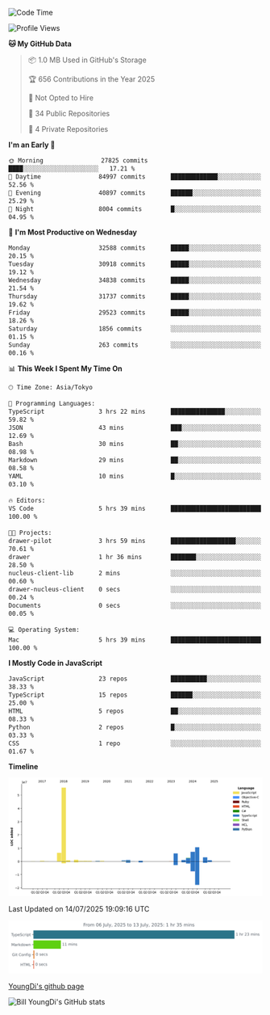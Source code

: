 <!--START_SECTION:waka-->
![Code Time](http://img.shields.io/badge/Code%20Time-1%2C346%20hrs%2026%20mins-blue)

![Profile Views](http://img.shields.io/badge/Profile%20Views-0-blue)

**🐱 My GitHub Data** 

> 📦 1.0 MB Used in GitHub's Storage 
 > 
> 🏆 656 Contributions in the Year 2025
 > 
> 🚫 Not Opted to Hire
 > 
> 📜 34 Public Repositories 
 > 
> 🔑 4 Private Repositories 
 > 
**I'm an Early 🐤** 

```text
🌞 Morning                27825 commits       ████░░░░░░░░░░░░░░░░░░░░░   17.21 % 
🌆 Daytime                84997 commits       █████████████░░░░░░░░░░░░   52.56 % 
🌃 Evening                40897 commits       ██████░░░░░░░░░░░░░░░░░░░   25.29 % 
🌙 Night                  8004 commits        █░░░░░░░░░░░░░░░░░░░░░░░░   04.95 % 
```
📅 **I'm Most Productive on Wednesday** 

```text
Monday                   32588 commits       █████░░░░░░░░░░░░░░░░░░░░   20.15 % 
Tuesday                  30918 commits       █████░░░░░░░░░░░░░░░░░░░░   19.12 % 
Wednesday                34838 commits       █████░░░░░░░░░░░░░░░░░░░░   21.54 % 
Thursday                 31737 commits       █████░░░░░░░░░░░░░░░░░░░░   19.62 % 
Friday                   29523 commits       █████░░░░░░░░░░░░░░░░░░░░   18.26 % 
Saturday                 1856 commits        ░░░░░░░░░░░░░░░░░░░░░░░░░   01.15 % 
Sunday                   263 commits         ░░░░░░░░░░░░░░░░░░░░░░░░░   00.16 % 
```


📊 **This Week I Spent My Time On** 

```text
🕑︎ Time Zone: Asia/Tokyo

💬 Programming Languages: 
TypeScript               3 hrs 22 mins       ███████████████░░░░░░░░░░   59.82 % 
JSON                     43 mins             ███░░░░░░░░░░░░░░░░░░░░░░   12.69 % 
Bash                     30 mins             ██░░░░░░░░░░░░░░░░░░░░░░░   08.98 % 
Markdown                 29 mins             ██░░░░░░░░░░░░░░░░░░░░░░░   08.58 % 
YAML                     10 mins             █░░░░░░░░░░░░░░░░░░░░░░░░   03.10 % 

🔥 Editors: 
VS Code                  5 hrs 39 mins       █████████████████████████   100.00 % 

🐱‍💻 Projects: 
drawer-pilot             3 hrs 59 mins       ██████████████████░░░░░░░   70.61 % 
drawer                   1 hr 36 mins        ███████░░░░░░░░░░░░░░░░░░   28.50 % 
nucleus-client-lib       2 mins              ░░░░░░░░░░░░░░░░░░░░░░░░░   00.60 % 
drawer-nucleus-client    0 secs              ░░░░░░░░░░░░░░░░░░░░░░░░░   00.24 % 
Documents                0 secs              ░░░░░░░░░░░░░░░░░░░░░░░░░   00.05 % 

💻 Operating System: 
Mac                      5 hrs 39 mins       █████████████████████████   100.00 % 
```

**I Mostly Code in JavaScript** 

```text
JavaScript               23 repos            ██████████░░░░░░░░░░░░░░░   38.33 % 
TypeScript               15 repos            ██████░░░░░░░░░░░░░░░░░░░   25.00 % 
HTML                     5 repos             ██░░░░░░░░░░░░░░░░░░░░░░░   08.33 % 
Python                   2 repos             █░░░░░░░░░░░░░░░░░░░░░░░░   03.33 % 
CSS                      1 repo              ░░░░░░░░░░░░░░░░░░░░░░░░░   01.67 % 
```



**Timeline**

![Lines of Code chart](https://raw.githubusercontent.com/Youngdi/Youngdi/master/assets/bar_graph.png)


 Last Updated on 14/07/2025 19:09:16 UTC
<!--END_SECTION:waka-->

![wakatime](./images/stat.svg)

[YoungDi's github page](https://youngdi.github.io)

![Bill YoungDi's GitHub stats](https://github-readme-stats.vercel.app/api?username=youngdi&count_private=true&show_icons=true)
